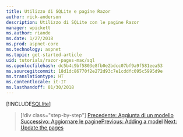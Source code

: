 ```yaml
---
title: Utilizzo di SQLite e pagine Razor
author: rick-anderson
description: Utilizzo di SQLite con le pagine Razor
manager: wpickett
ms.author: riande
ms.date: 1/27/2018
ms.prod: aspnet-core
ms.technology: aspnet
ms.topic: get-started-article
uid: tutorials/razor-pages-mac/sql
ms.openlocfilehash: dc5b4c9bf5803e8fb0e2bdcc07bf9a9f581eea53
ms.sourcegitcommit: 18d1dc86770f2e272d93c7e1cddfc095c5995d9e
ms.translationtype: HT
ms.contentlocale: it-IT
ms.lasthandoff: 01/30/2018
---
```

[!INCLUDE[SQLlite](../../includes/RP/sql.md)]


>[!div class="step-by-step"]
<span data-ttu-id="e0677-103">[Precedente: Aggiunta di un modello](xref:tutorials/razor-pages-mac/model)
[Successivo: Aggiornare le pagine](xref:tutorials/razor-pages-mac/da1)</span><span class="sxs-lookup"><span data-stu-id="e0677-103">[Previous: Adding a model](xref:tutorials/razor-pages-mac/model)
[Next: Update the pages](xref:tutorials/razor-pages-mac/da1)</span></span>
